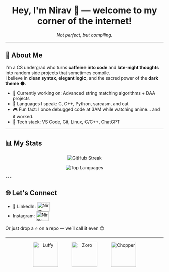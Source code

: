 <!-- README.md for Nirav's GitHub Profile -->

<h1 align="center">Hey, I'm Nirav 👋 — welcome to my corner of the internet!</h1>

<p align="center"><i>Not perfect, but compiling.</i></p>

---

## 🧠 About Me

I'm a CS undergrad who turns **caffeine into code** and **late-night thoughts** into random side projects that sometimes compile.  
I believe in **clean syntax**, **elegant logic**, and the sacred power of the **dark theme** 🌑.

- 🔭 Currently working on: Advanced string matching algorithms + DAA projects  
- 🧠 Languages I speak: C, C++, Python, sarcasm, and cat  
- 🎮 Fun fact: I once debugged code at 3AM while watching anime... and it worked.  
- 🧰 Tech stack: VS Code, Git, Linux, C/C++, ChatGPT

---

## 📊 My Stats

<p align="center">
  <img src="https://streak-stats.demolab.com/?user=npshetty25&theme=tokyonight&hide_border=true&border_radius=10" alt="GitHub Streak" />
</p>
<p align="center">
  <img src="https://github-readme-stats.vercel.app/api/top-langs/?username=npshetty25&layout=compact&theme=tokyonight&cache_seconds=3600&hide_border=true&border_radius=10" alt="Top Languages" />
</p>
---

## 🌐 Let's Connect

- 💼 LinkedIn: <a href="https://www.linkedin.com/in/nirav-shetty-71a707370/" target="blank"><img align="center" src="https://raw.githubusercontent.com/rahuldkjain/github-profile-readme-generator/master/src/images/icons/Social/linked-in-alt.svg" alt="Nirav Shetty" height="30" width="40" /></a>&nbsp;&nbsp;&nbsp;&nbsp;&nbsp;
- Instagram: <a href="https://www.instagram.com/niravshetty2005/" target="blank"><img align="center" src="https://raw.githubusercontent.com/rahuldkjain/github-profile-readme-generator/master/src/images/icons/Social/instagram.svg" alt="Nirav Shetty" height="30" width="40" /></a>
</p>
Or just drop a ⭐ on a repo — we’ll call it even 😉

---
<!-- Floating One Piece SVG Art -->

<p align="center">
  <img src="https://raw.githubusercontent.com/npshetty25/npshetty25/main/assets/luffy.svg" width="80" alt="Luffy" style="margin-right: 40px;" />
  <img src="https://raw.githubusercontent.com/npshetty25/npshetty25/main/assets/zoro.svg" width="80" alt="Zoro" style="margin-right: 40px;" />
  <img src="https://raw.githubusercontent.com/npshetty25/npshetty25/main/assets/chopper.svg" width="80" alt="Chopper" />
</p>
